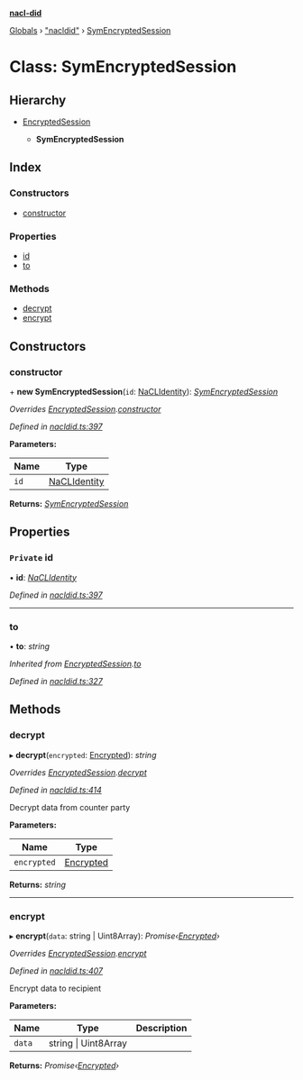 **[nacl-did](../README.md)**

[Globals](../globals.md) › ["nacldid"](../modules/_nacldid_.md) › [SymEncryptedSession](_nacldid_.symencryptedsession.md)

# Class: SymEncryptedSession

## Hierarchy

* [EncryptedSession](_nacldid_.encryptedsession.md)

  * **SymEncryptedSession**

## Index

### Constructors

* [constructor](_nacldid_.symencryptedsession.md#constructor)

### Properties

* [id](_nacldid_.symencryptedsession.md#private-id)
* [to](_nacldid_.symencryptedsession.md#to)

### Methods

* [decrypt](_nacldid_.symencryptedsession.md#decrypt)
* [encrypt](_nacldid_.symencryptedsession.md#encrypt)

## Constructors

###  constructor

\+ **new SymEncryptedSession**(`id`: [NaCLIdentity](_nacldid_.naclidentity.md)): *[SymEncryptedSession](_nacldid_.symencryptedsession.md)*

*Overrides [EncryptedSession](_nacldid_.encryptedsession.md).[constructor](_nacldid_.encryptedsession.md#constructor)*

*Defined in [nacldid.ts:397](https://github.com/uport-project/nacl-did/blob/c90edba/src/nacldid.ts#L397)*

**Parameters:**

Name | Type |
------ | ------ |
`id` | [NaCLIdentity](_nacldid_.naclidentity.md) |

**Returns:** *[SymEncryptedSession](_nacldid_.symencryptedsession.md)*

## Properties

### `Private` id

• **id**: *[NaCLIdentity](_nacldid_.naclidentity.md)*

*Defined in [nacldid.ts:397](https://github.com/uport-project/nacl-did/blob/c90edba/src/nacldid.ts#L397)*

___

###  to

• **to**: *string*

*Inherited from [EncryptedSession](_nacldid_.encryptedsession.md).[to](_nacldid_.encryptedsession.md#to)*

*Defined in [nacldid.ts:327](https://github.com/uport-project/nacl-did/blob/c90edba/src/nacldid.ts#L327)*

## Methods

###  decrypt

▸ **decrypt**(`encrypted`: [Encrypted](../interfaces/_nacldid_.encrypted.md)): *string*

*Overrides [EncryptedSession](_nacldid_.encryptedsession.md).[decrypt](_nacldid_.encryptedsession.md#abstract-decrypt)*

*Defined in [nacldid.ts:414](https://github.com/uport-project/nacl-did/blob/c90edba/src/nacldid.ts#L414)*

Decrypt data from counter party

**Parameters:**

Name | Type |
------ | ------ |
`encrypted` | [Encrypted](../interfaces/_nacldid_.encrypted.md) |

**Returns:** *string*

___

###  encrypt

▸ **encrypt**(`data`: string | Uint8Array): *Promise‹[Encrypted](../interfaces/_nacldid_.encrypted.md)›*

*Overrides [EncryptedSession](_nacldid_.encryptedsession.md).[encrypt](_nacldid_.encryptedsession.md#abstract-encrypt)*

*Defined in [nacldid.ts:407](https://github.com/uport-project/nacl-did/blob/c90edba/src/nacldid.ts#L407)*

Encrypt data to recipient

**Parameters:**

Name | Type | Description |
------ | ------ | ------ |
`data` | string \| Uint8Array |   |

**Returns:** *Promise‹[Encrypted](../interfaces/_nacldid_.encrypted.md)›*